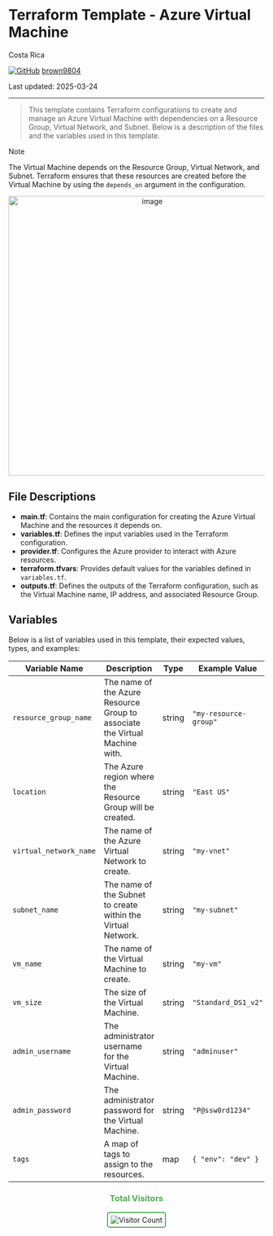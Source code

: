 # Terraform Template - Azure Virtual Machine

Costa Rica

[![GitHub](https://img.shields.io/badge/--181717?logo=github&logoColor=ffffff)](https://github.com/)
[brown9804](https://github.com/brown9804)

Last updated: 2025-03-24

----------

> This template contains Terraform configurations to create and manage an Azure Virtual Machine with dependencies on a Resource Group, Virtual Network, and Subnet. Below is a description of the files and the variables used in this template.

> [!NOTE]
> The Virtual Machine depends on the Resource Group, Virtual Network, and Subnet. Terraform ensures that these resources are created before the Virtual Machine by using the `depends_on` argument in the configuration.

<p align="center">
    <img width="550" alt="image" src="https://github.com/user-attachments/assets/48f4d1ae-afea-4b0c-b10e-438c48c0d1ab">

</p>

## File Descriptions

- **main.tf**: Contains the main configuration for creating the Azure Virtual Machine and the resources it depends on.
- **variables.tf**: Defines the input variables used in the Terraform configuration.
- **provider.tf**: Configures the Azure provider to interact with Azure resources.
- **terraform.tfvars**: Provides default values for the variables defined in `variables.tf`.
- **outputs.tf**: Defines the outputs of the Terraform configuration, such as the Virtual Machine name, IP address, and associated Resource Group.

## Variables
Below is a list of variables used in this template, their expected values, types, and examples:

| Variable Name             | Description                                      | Type   | Example Value         |
|---------------------------|--------------------------------------------------|--------|-----------------------|
| `resource_group_name`     | The name of the Azure Resource Group to associate the Virtual Machine with. | string | `"my-resource-group"` |
| `location`                | The Azure region where the Resource Group will be created. | string | `"East US"`           |
| `virtual_network_name`    | The name of the Azure Virtual Network to create. | string | `"my-vnet"`           |
| `subnet_name`             | The name of the Subnet to create within the Virtual Network. | string | `"my-subnet"`         |
| `vm_name`                 | The name of the Virtual Machine to create.       | string | `"my-vm"`             |
| `vm_size`                 | The size of the Virtual Machine.                 | string | `"Standard_DS1_v2"`   |
| `admin_username`          | The administrator username for the Virtual Machine. | string | `"adminuser"`         |
| `admin_password`          | The administrator password for the Virtual Machine. | string | `"P@ssw0rd1234"`      |
| `tags`                    | A map of tags to assign to the resources.        | map    | `{ "env": "dev" }`    |

<div align="center">
  <h3 style="color: #4CAF50;">Total Visitors</h3>
  <img src="https://profile-counter.glitch.me/brown9804/count.svg" alt="Visitor Count" style="border: 2px solid #4CAF50; border-radius: 5px; padding: 5px;"/>
</div>
